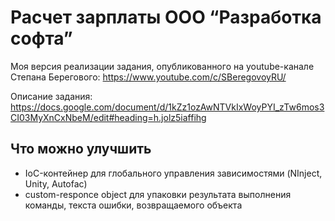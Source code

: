 # Расчет зарплаты ООО “Разработка софта”
Моя версия реализации задания, опубликованного на youtube-канале Степана Берегового: https://www.youtube.com/c/SBeregovoyRU/

Описание задания:
https://docs.google.com/document/d/1kZz1ozAwNTVkIxWoyPYI_zTw6mos3CI03MyXnCxNbeM/edit#heading=h.jolz5iaffihg

## Что можно улучшить ##

- IoC-контейнер для глобального управления зависимостями (NInject, Unity, Autofac)
- custom-responce object для упаковки результата выполнения команды, текста ошибки, возвращаемого объекта
